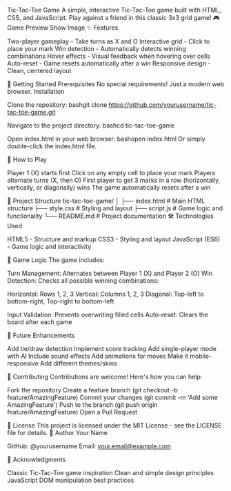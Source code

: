 Tic-Tac-Toe Game
A simple, interactive Tic-Tac-Toe game built with HTML, CSS, and JavaScript. Play against a friend in this classic 3x3 grid game!
🎮 Game Preview
Show Image
✨ Features

Two-player gameplay - Take turns as X and O
Interactive grid - Click to place your mark
Win detection - Automatically detects winning combinations
Hover effects - Visual feedback when hovering over cells
Auto-reset - Game resets automatically after a win
Responsive design - Clean, centered layout

🚀 Getting Started
Prerequisites
No special requirements! Just a modern web browser.
Installation

Clone the repository:
bashgit clone https://github.com/yourusername/tic-tac-toe-game.git

Navigate to the project directory:
bashcd tic-tac-toe-game

Open index.html in your web browser:
bashopen index.html
Or simply double-click the index.html file.

🎯 How to Play

Player 1 (X) starts first
Click on any empty cell to place your mark
Players alternate turns (X, then O)
First player to get 3 marks in a row (horizontally, vertically, or diagonally) wins
The game automatically resets after a win

📁 Project Structure
tic-tac-toe-game/
│
├── index.html      # Main HTML structure
├── style.css       # Styling and layout
├── script.js       # Game logic and functionality
└── README.md       # Project documentation
🛠️ Technologies Used

HTML5 - Structure and markup
CSS3 - Styling and layout
JavaScript (ES6) - Game logic and interactivity

🎨 Game Logic
The game includes:

Turn Management: Alternates between Player 1 (X) and Player 2 (O)
Win Detection: Checks all possible winning combinations:

Horizontal: Rows 1, 2, 3
Vertical: Columns 1, 2, 3
Diagonal: Top-left to bottom-right, Top-right to bottom-left


Input Validation: Prevents overwriting filled cells
Auto-reset: Clears the board after each game

🚧 Future Enhancements

 Add tie/draw detection
 Implement score tracking
 Add single-player mode with AI
 Include sound effects
 Add animations for moves
 Make it mobile-responsive
 Add different themes/skins

🤝 Contributing
Contributions are welcome! Here's how you can help:

Fork the repository
Create a feature branch (git checkout -b feature/AmazingFeature)
Commit your changes (git commit -m 'Add some AmazingFeature')
Push to the branch (git push origin feature/AmazingFeature)
Open a Pull Request

📝 License
This project is licensed under the MIT License - see the LICENSE file for details.
👤 Author
Your Name

GitHub: @yourusername
Email: your.email@example.com

🙏 Acknowledgments

Classic Tic-Tac-Toe game inspiration
Clean and simple design principles
JavaScript DOM manipulation best practices

